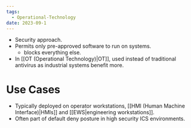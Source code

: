 ```yaml
---
tags:
  - Operational-Technology
date: 2023-09-1
---
```

- Security approach.
- Permits only pre-approved software to run on systems.
	- blocks everything else.
- In [[OT (Operational Technology)|OT]], used instead of traditional antivirus as industrial systems benefit more.
# Use Cases

- Typically deployed on operator workstations, [[HMI (Human Machine Interface)|HMIs]] and [[EWS|engineering workstations]].
- Often part of default deny posture in high security ICS environments.